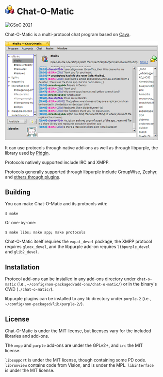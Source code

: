 # ![Chat-O-Matic Icon](data/icons/AppIcon.png) Chat-O-Matic

![GSoC 2021](https://img.shields.io/badge/GSoC-2021-green.svg)

Chat-O-Matic is a multi-protocol chat program based on [Caya](https://github.com/Augustolo/Caya).

![Screenshot](data/screenshots/update-final.png)

It can use protocols through native add-ons as well as through libpurple,
the library used by [Pidgin](https://pidgin.im/).

Protocols natively supported include IRC and XMPP.

Protocols generally supported through libpurple include GroupWise, Zephyr, and
[others through plugins](https://pidgin.im/plugins/?type=Protocol).


## Building
You can make Chat-O-Matic and its protocols with:

`$ make`

Or one-by-one:

`$ make libs; make app; make protocols`

Chat-O-Matic itself requires the `expat_devel` package, the XMPP protocol requires
`gloox_devel`, and the libpurple add-on requires `libpurple_devel` and
`glib2_devel`.


## Installation
Protocol add-ons can be installed in any add-ons directory under `chat-o-matic`
(i.e., `~/config/non-packaged/add-ons/chat-o-matic/`) or in the binary's CWD
(`./chat-o-matic/`).

libpurple plugins can be installed to any lib directory under `purple-2`
(i.e., `~/config/non-packaged/lib/purple-2/`).


## License
Chat-O-Matic is under the MIT license, but licenses vary for the included
libraries and add-ons.

The `xmpp` and `purple` add-ons are under the GPLv2+, and `irc` the MIT license.

`libsupport` is under the MIT license, though containing some PD code.
`librunview` contains code from Vision, and is under the MPL.
`libinterface` is under the MIT license.

